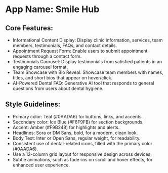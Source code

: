 # **App Name**: Smile Hub

## Core Features:

- Informational Content Display: Display clinic information, services, team members, testimonials, FAQs, and contact details.
- Appointment Request Form: Enable users to submit appointment requests through a contact form.
- Testimonials Carousel: Display testimonials from satisfied patients in an engaging carousel format.
- Team Showcase with Bio Reveal: Showcase team members with names, titles, and short bios that appear on hover/click.
- AI-Powered Dental FAQ: Generative AI tool that responds to general questions from users about dental hygiene.

## Style Guidelines:

- Primary color: Teal (#0AADA6) for buttons, links, and accents.
- Secondary color: Ice Blue (#F6F9FB) for section backgrounds.
- Accent: Amber (#F9B248) for highlights and alerts.
- Headlines: Sora or DM Sans, bold, for a modern, clean look.
- Body Text: Inter or Open Sans, regular weight, for readability.
- Consistent use of dental-related icons, filled with the primary color (#0AADA6).
- Use a 12-column grid layout for responsive design across devices.
- Subtle animations, such as fade-ins on scroll and hover effects, for enhanced user experience.